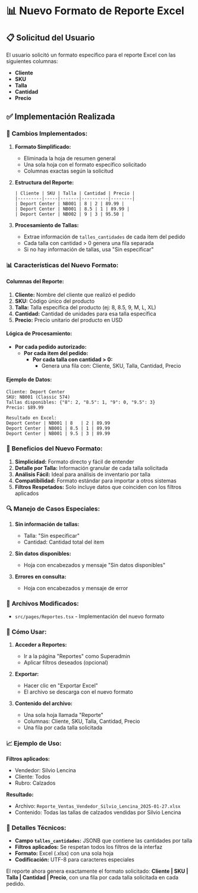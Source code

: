 # 📊 Nuevo Formato de Reporte Excel

## 📋 **Solicitud del Usuario**

El usuario solicitó un formato específico para el reporte Excel con las siguientes columnas:
- **Cliente**
- **SKU** 
- **Talla**
- **Cantidad**
- **Precio**

## ✅ **Implementación Realizada**

### 🔧 **Cambios Implementados:**

1. **Formato Simplificado:**
   - Eliminada la hoja de resumen general
   - Una sola hoja con el formato específico solicitado
   - Columnas exactas según la solicitud

2. **Estructura del Reporte:**
   ```
   | Cliente | SKU | Talla | Cantidad | Precio |
   |---------|-----|-------|----------|--------|
   | Deport Center | NB001 | 8 | 2 | 89.99 |
   | Deport Center | NB001 | 8.5 | 1 | 89.99 |
   | Deport Center | NB002 | 9 | 3 | 95.50 |
   ```

3. **Procesamiento de Tallas:**
   - Extrae información de `talles_cantidades` de cada item del pedido
   - Cada talla con cantidad > 0 genera una fila separada
   - Si no hay información de tallas, usa "Sin especificar"

### 📊 **Características del Nuevo Formato:**

#### **Columnas del Reporte:**
1. **Cliente:** Nombre del cliente que realizó el pedido
2. **SKU:** Código único del producto
3. **Talla:** Talla específica del producto (ej: 8, 8.5, 9, M, L, XL)
4. **Cantidad:** Cantidad de unidades para esa talla específica
5. **Precio:** Precio unitario del producto en USD

#### **Lógica de Procesamiento:**
- **Por cada pedido autorizado:**
  - **Por cada item del pedido:**
    - **Por cada talla con cantidad > 0:**
      - Genera una fila con: Cliente, SKU, Talla, Cantidad, Precio

#### **Ejemplo de Datos:**
```
Cliente: Deport Center
SKU: NB001 (Classic 574)
Tallas disponibles: {"8": 2, "8.5": 1, "9": 0, "9.5": 3}
Precio: $89.99

Resultado en Excel:
Deport Center | NB001 | 8   | 2 | 89.99
Deport Center | NB001 | 8.5 | 1 | 89.99
Deport Center | NB001 | 9.5 | 3 | 89.99
```

### 🎯 **Beneficios del Nuevo Formato:**

1. **Simplicidad:** Formato directo y fácil de entender
2. **Detalle por Talla:** Información granular de cada talla solicitada
3. **Análisis Fácil:** Ideal para análisis de inventario por talla
4. **Compatibilidad:** Formato estándar para importar a otros sistemas
5. **Filtros Respetados:** Solo incluye datos que coinciden con los filtros aplicados

### 🔍 **Manejo de Casos Especiales:**

1. **Sin información de tallas:**
   - Talla: "Sin especificar"
   - Cantidad: Cantidad total del item

2. **Sin datos disponibles:**
   - Hoja con encabezados y mensaje "Sin datos disponibles"

3. **Errores en consulta:**
   - Hoja con encabezados y mensaje de error

### 📁 **Archivos Modificados:**

- `src/pages/Reportes.tsx` - Implementación del nuevo formato

### 🚀 **Cómo Usar:**

1. **Acceder a Reportes:**
   - Ir a la página "Reportes" como Superadmin
   - Aplicar filtros deseados (opcional)

2. **Exportar:**
   - Hacer clic en "Exportar Excel"
   - El archivo se descarga con el nuevo formato

3. **Contenido del archivo:**
   - Una sola hoja llamada "Reporte"
   - Columnas: Cliente, SKU, Talla, Cantidad, Precio
   - Una fila por cada talla solicitada

### 📈 **Ejemplo de Uso:**

**Filtros aplicados:**
- Vendedor: Silvio Lencina
- Cliente: Todos
- Rubro: Calzados

**Resultado:**
- Archivo: `Reporte_Ventas_Vendedor_Silvio_Lencina_2025-01-27.xlsx`
- Contenido: Todas las tallas de calzados vendidas por Silvio Lencina

### 🔧 **Detalles Técnicos:**

- **Campo `talles_cantidades`:** JSONB que contiene las cantidades por talla
- **Filtros aplicados:** Se respetan todos los filtros de la interfaz
- **Formato:** Excel (.xlsx) con una sola hoja
- **Codificación:** UTF-8 para caracteres especiales

El reporte ahora genera exactamente el formato solicitado: **Cliente | SKU | Talla | Cantidad | Precio**, con una fila por cada talla solicitada en cada pedido.





